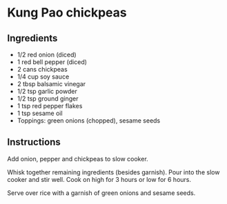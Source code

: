 # Kung Pao chickpeas

## Ingredients

* 1/2 red onion (diced)
* 1 red bell pepper (diced)
* 2 cans chickpeas
* 1/4 cup soy sauce
* 2 tbsp balsamic vinegar
* 1/2 tsp garlic powder
* 1/2 tsp ground ginger
* 1 tsp red pepper flakes
* 1 tsp sesame oil
* Toppings: green onions (chopped), sesame seeds

## Instructions

Add onion, pepper and chickpeas to slow cooker.

Whisk together remaining ingredients (besides garnish). Pour into the slow cooker and stir well. Cook on high for 3 hours or low for 6 hours.

Serve over rice with a garnish of green onions and sesame seeds.